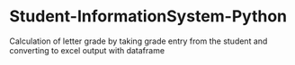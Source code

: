 # Student-InformationSystem-Python
Calculation of letter grade by taking grade entry from the student and converting to excel output with dataframe
